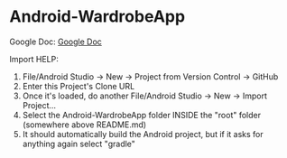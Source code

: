 # Android-WardrobeApp

Google Doc: [Google Doc](https://docs.google.com/document/d/1TgpAlOo-75swnEC3BHXpXg_tLJJyE6qNpKuWPKHD9y0/edit?ts=5886df55#heading=h.l7i2qhmldo1a)

Import HELP:
1. File/Android Studio -> New -> Project from Version Control -> GitHub
2. Enter this Project's Clone URL
3. Once it's loaded, do another File/Android Studio -> New -> Import Project...
4. Select the Android-WardrobeApp folder INSIDE the "root" folder (somewhere above README.md)
5. It should automatically build the Android project, but if it asks for anything again select "gradle"
